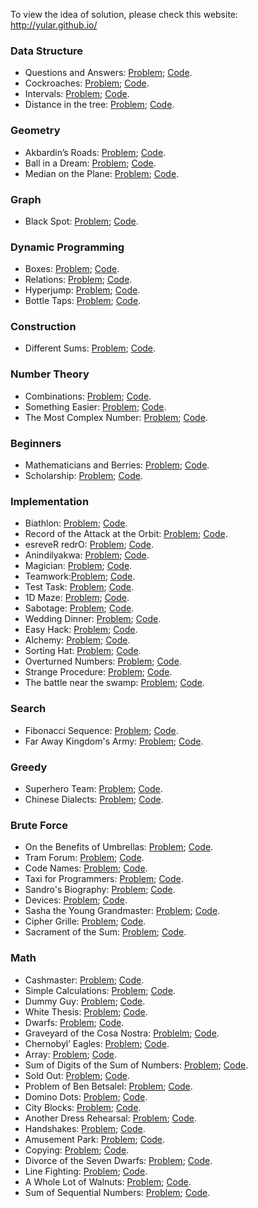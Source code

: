 To view the idea of solution, please check this website: http://yular.github.io/

### Data Structure
* Questions and Answers: [Problem](http://acm.timus.ru/problem.aspx?space=1&num=1026);   [Code](https://github.com/yular/CCplusplus-Project/blob/master/Timus/timus_1026_questionsandanswers.cpp).
* Cockroaches: [Problem](http://acm.timus.ru/problem.aspx?space=1&num=1213);   [Code](https://github.com/yular/CCplusplus-Project/blob/master/Timus/timus_1213_cockroaches.cpp).
* Intervals: [Problem](http://acm.timus.ru/problem.aspx?space=1&num=1330);   [Code](https://github.com/yular/CCplusplus-Project/blob/master/Timus/timus_1330_intervals.cpp).
* Distance in the tree: [Problem](http://acm.timus.ru/problem.aspx?space=1&num=1471);  [Code](https://github.com/yular/CCplusplus-Project/blob/master/Timus/timus_1471_distanceinthetree.cpp).

### Geometry
* Akbardin’s Roads: [Problem](http://acm.timus.ru/problem.aspx?space=1&num=1178);   [Code](https://github.com/yular/CCplusplus-Project/blob/master/Timus/timus_1178_akbardinsroads.cpp).
* Ball in a Dream: [Problem](http://acm.timus.ru/problem.aspx?space=1&num=1192);   [Code](https://github.com/yular/CCplusplus-Project/blob/master/Timus/timus_1192_ballinadream.cpp).
* Median on the Plane: [Problem](http://acm.timus.ru/problem.aspx?space=1&num=1207);   [Code](https://github.com/yular/CCplusplus-Project/blob/master/Timus/timus_1207_medianontheplane.cpp).

### Graph
* Black Spot: [Problem](http://acm.timus.ru/problem.aspx?space=1&num=1934);   [Code](https://github.com/yular/CCplusplus-Project/blob/master/Timus/timus_1934_blackspot.cpp).
 
### Dynamic Programming
* Boxes: [Problem](http://acm.timus.ru/problem.aspx?space=1&num=1114);   [Code](https://github.com/yular/CCplusplus-Project/blob/master/Timus/timus_1114_boxes.cpp).
* Relations: [Problem](http://acm.timus.ru/problem.aspx?space=1&num=1142);   [Code](https://github.com/yular/CCplusplus-Project/blob/master/Timus/timus_1142_relations.cpp).
* Hyperjump: [Problem](http://acm.timus.ru/problem.aspx?space=1&num=1296);   [Code](https://github.com/yular/CCplusplus-Project/blob/master/Timus/timus_1296_hyperjump.cpp).
* Bottle Taps: [Problem](http://acm.timus.ru/problem.aspx?space=1&num=1326);   [Code](https://github.com/yular/CCplusplus-Project/blob/master/Timus/timus_1326_bottletaps.cpp).

### Construction
* Different Sums: [Problem](http://acm.timus.ru/problem.aspx?space=1&num=2065);   [Code](https://github.com/yular/CCplusplus-Project/blob/master/Timus/timus_2065_differentsums.cpp).

### Number Theory
* Combinations: [Problem](http://acm.timus.ru/problem.aspx?space=1&num=1055);   [Code](https://github.com/yular/CCplusplus-Project/blob/master/Timus/timus_1055_combinations.cpp).
* Something Easier: [Problem](http://acm.timus.ru/problem.aspx?space=1&num=1356);   [Code](https://github.com/yular/CCplusplus-Project/blob/master/Timus/timus_1356_somethingeasier.cpp).
* The Most Complex Number: [Problem](http://acm.timus.ru/problem.aspx?space=1&num=1748);   [Code](https://github.com/yular/CCplusplus-Project/blob/master/Timus/timus_1748_themostcomplexnumber.cpp).

### Beginners
* Mathematicians and Berries: [Problem](http://acm.timus.ru/problem.aspx?space=1&num=2001);   [Code](https://github.com/yular/CCplusplus-Project/blob/master/Timus/timus_2001_mathematiciansandberries.cpp).
* Scholarship: [Problem](http://acm.timus.ru/problem.aspx?space=1&num=2056);   [Code](https://github.com/yular/CCplusplus-Project/blob/master/Timus/timus_2056_scholarship.cpp).

### Implementation
* Biathlon: [Problem](http://acm.timus.ru/problem.aspx?space=1&num=1821);   [Code](https://github.com/yular/CCplusplus-Project/blob/master/Timus/timus_1812_biathlon.cpp).
* Record of the Attack at the Orbit: [Problem](http://acm.timus.ru/problem.aspx?space=1&num=1944);   [Code](https://github.com/yular/CCplusplus-Project/blob/master/Timus/timus_1944_recordoftheattackattheorbit.cpp).
* esreveR redrO: [Problem](http://acm.timus.ru/problem.aspx?space=1&num=1226);   [Code](https://github.com/yular/CCplusplus-Project/blob/master/Timus/timus_1226_esreverredro.cpp).
* Anindilyakwa: [Problem](http://acm.timus.ru/problem.aspx?space=1&num=1777);   [Code](https://github.com/yular/CCplusplus-Project/blob/master/Timus/timus_1777_anindilyakwa.cpp).
* Magician: [Problem](http://acm.timus.ru/problem.aspx?space=1&num=1370);   [Code](https://github.com/yular/CCplusplus-Project/blob/master/Timus/timus_1370_magician.cpp).
* Teamwork:[Problem](http://acm.timus.ru/problem.aspx?space=1&num=1581);   [Code](https://github.com/yular/CCplusplus-Project/blob/master/Timus/timus_1581_teamwork.cpp).
* Test Task: [Problem](http://acm.timus.ru/problem.aspx?space=1&num=2002);   [Code](https://github.com/yular/CCplusplus-Project/blob/master/Timus/timus_2002_testtask.cpp).
* 1D Maze: [Problem](http://acm.timus.ru/problem.aspx?space=1&num=1642);   [Code](https://github.com/yular/CCplusplus-Project/blob/master/Timus/timus_1642_1dmaze.cpp).
* Sabotage: [Problem](http://acm.timus.ru/problem.aspx?space=1&num=1290);   [Code](https://github.com/yular/CCplusplus-Project/blob/master/Timus/timus_1290_sabotage.cpp).
* Wedding Dinner: [Problem](http://acm.timus.ru/problem.aspx?space=1&num=2100);   [Code](https://github.com/yular/CCplusplus-Project/blob/master/Timus/timus_2100_weddingdinner.cpp).
* Easy Hack: [Problem](http://acm.timus.ru/problem.aspx?space=1&num=1404);   [Code](https://github.com/yular/CCplusplus-Project/blob/master/Timus/timus_1404_easyhack.cpp).
* Alchemy: [Problem](http://acm.timus.ru/problem.aspx?space=1&num=1573);   [Code](https://github.com/yular/CCplusplus-Project/blob/master/Timus/timus_1573_alchemy.cpp).
* Sorting Hat: [Problem](http://acm.timus.ru/problem.aspx?space=1&num=1446);   [Code](https://github.com/yular/CCplusplus-Project/blob/master/Timus/timus_1446_sortinghat.cpp).
* Overturned Numbers: [Problem](http://acm.timus.ru/problem.aspx?space=1&num=2031);   [Code](https://github.com/yular/CCplusplus-Project/blob/master/Timus/timus_2031_overturnednumbers.cpp).
* Strange Procedure: [Problem](http://acm.timus.ru/problem.aspx?space=1&num=1214);   [Code](https://github.com/yular/CCplusplus-Project/blob/master/Timus/timus_1214_strangeprocedure.cpp).
* The battle near the swamp: [Problem](http://acm.timus.ru/problem.aspx?space=1&num=1991);   [Code](https://github.com/yular/CCplusplus-Project/blob/master/Timus/timus_1991_thebattleneartheswamp.cpp).

### Search
* Fibonacci Sequence: [Problem](http://acm.timus.ru/problem.aspx?space=1&num=1133);   [Code](https://github.com/yular/CCplusplus-Project/blob/master/Timus/timus_1133_fibonaccisequence.cpp).
* Far Away Kingdom's Army: [Problem](http://acm.timus.ru/problem.aspx?space=1&num=1656);   [Code](https://github.com/yular/CCplusplus-Project/blob/master/Timus/timus_1656_farawaykingdomsarmy.cpp).

### Greedy
* Superhero Team: [Problem](http://acm.timus.ru/problem.aspx?space=1&num=1922);   [Code](https://github.com/yular/CCplusplus-Project/blob/master/Timus/timus_1922_superheroteam.cpp).
* Chinese Dialects: [Problem](http://acm.timus.ru/problem.aspx?space=1&num=1964);   [Code](https://github.com/yular/CCplusplus-Project/blob/master/Timus/timus_1964_chinesedialects.cpp).

### Brute Force
* On the Benefits of Umbrellas: [Problem](http://acm.timus.ru/problem.aspx?space=1&num=1788);   [Code](https://github.com/yular/CCplusplus-Project/blob/master/Timus/timus_1788_onthebenefitsofumbrellas.cpp).
* Tram Forum: [Problem](http://acm.timus.ru/problem.aspx?space=1&num=1612);   [Code](https://github.com/yular/CCplusplus-Project/blob/master/Timus/timus_1612_tramforum.cpp).
* Code Names: [Problem](http://acm.timus.ru/problem.aspx?space=1&num=1711);   [Code](https://github.com/yular/CCplusplus-Project/blob/master/Timus/timus_1711_codenames.cpp).
* Taxi for Programmers: [Problem](http://acm.timus.ru/problem.aspx?space=1&num=2005);   [Code](https://github.com/yular/CCplusplus-Project/blob/master/Timus/timus_2005_taxiforprogrammers.cpp).
* Sandro's Biography: [Problem](http://acm.timus.ru/problem.aspx?space=1&num=1786);   [Code](https://github.com/yular/CCplusplus-Project/blob/master/Timus/timus_1786_sandrosbiography.cpp).
* Devices: [Problem](http://acm.timus.ru/problem.aspx?space=1&num=2033);   [Code](https://github.com/yular/CCplusplus-Project/blob/master/Timus/timus_2033_devices.cpp).
* Sasha the Young Grandmaster: [Problem](http://acm.timus.ru/problem.aspx?space=1&num=2010);   [Code](https://github.com/yular/CCplusplus-Project/blob/master/Timus/timus_2010_sashatheyounggrandmaster.cpp).
* Cipher Grille: [Problem](http://acm.timus.ru/problem.aspx?space=1&num=1712);   [Code](https://github.com/yular/CCplusplus-Project/blob/master/Timus/timus_1712_ciphergrille.cpp).
* Sacrament of the Sum: [Problem](http://acm.timus.ru/problem.aspx?space=1&num=1021);   [Code](https://github.com/yular/CCplusplus-Project/blob/master/Timus/timus_1021_sacramentofthesum.cpp).

### Math
* Cashmaster: [Problem](http://acm.timus.ru/problem.aspx?space=1&num=1515);   [Code](https://github.com/yular/CCplusplus-Project/blob/master/Timus/timus_1515_cashmaster.cpp).
* Simple Calculations: [Problem](http://acm.timus.ru/problem.aspx?space=1&num=1047);   [Code](https://github.com/yular/CCplusplus-Project/blob/master/Timus/timus_1047_simplecalculations.cpp).
* Dummy Guy: [Problem](http://acm.timus.ru/problem.aspx?space=1&num=1984);   [Code](https://github.com/yular/CCplusplus-Project/blob/master/Timus/timus_1984_dummyguy.cpp).
* White Thesis: [Problem](http://acm.timus.ru/problem.aspx?space=1&num=1335);   [Code](https://github.com/yular/CCplusplus-Project/blob/master/Timus/timus_1335_whitethesis.cpp).
* Dwarfs: [Problem](http://acm.timus.ru/problem.aspx?space=1&num=1283);   [Code](https://github.com/yular/CCplusplus-Project/blob/master/Timus/timus_1283_dwarfs.cpp).
* Graveyard of the Cosa Nostra: [Problelm](http://acm.timus.ru/problem.aspx?space=1&num=1255);   [Code](https://github.com/yular/CCplusplus-Project/blob/master/Timus/timus_1255_graveyardofthecosanostra.cpp).
* Chernobyl’ Eagles: [Problem](http://acm.timus.ru/problem.aspx?space=1&num=1222);   [Code](https://github.com/yular/CCplusplus-Project/blob/master/Timus/timus_1222_chernobyleagles.java).
* Array: [Problem](http://acm.timus.ru/problem.aspx?space=1&num=1228);   [Code](https://github.com/yular/CCplusplus-Project/blob/master/Timus/timus_1228_array.cpp).
* Sum of Digits of the Sum of Numbers: [Problem](http://acm.timus.ru/problem.aspx?space=1&num=1206);   [Code](https://github.com/yular/CCplusplus-Project/blob/master/Timus/timus_1206_sumofdigitsofthesumofnumbers.java).
* Sold Out: [Problem](http://acm.timus.ru/problem.aspx?space=1&num=1725);   [Code](https://github.com/yular/CCplusplus-Project/blob/master/Timus/timus_1725_soldout.cpp).
* Problem of Ben Betsalel: [Problem](http://acm.timus.ru/problem.aspx?space=1&num=1336);   [Code](https://github.com/yular/CCplusplus-Project/blob/master/Timus/timus_1336_problemofbenbetsalel.cpp).
* Domino Dots: [Problem](http://acm.timus.ru/problem.aspx?space=1&num=1502);   [Code](https://github.com/yular/CCplusplus-Project/blob/master/Timus/timus_1502_dominodots.cpp).
* City Blocks: [Problem](http://acm.timus.ru/problem.aspx?space=1&num=1139);   [Code](https://github.com/yular/CCplusplus-Project/blob/master/Timus/timus_1139_cityblocks.cpp).
* Another Dress Rehearsal: [Problem](http://acm.timus.ru/problem.aspx?space=1&num=2035);   [Code](https://github.com/yular/CCplusplus-Project/blob/master/Timus/timus_2035_anotherdressrehearsal.cpp).
* Handshakes: [Problem](http://acm.timus.ru/problem.aspx?space=1&num=1194);   [Code](https://github.com/yular/CCplusplus-Project/blob/master/Timus/timus_1194_handshakes.cpp).
* Amusement Park: [Problem](http://acm.timus.ru/problem.aspx?space=1&num=1796);  [Code](https://github.com/yular/CCplusplus-Project/blob/master/Timus/timus_1796_amusementpark.cpp).
* Copying: [Problem](http://acm.timus.ru/problem.aspx?space=1&num=1131);   [Code](https://github.com/yular/CCplusplus-Project/blob/master/Timus/timus_1131_copying.cpp).
* Divorce of the Seven Dwarfs: [Problem](http://acm.timus.ru/problem.aspx?space=1&num=1243);   [Code](https://github.com/yular/CCplusplus-Project/blob/master/Timus/timus_1243_divorceofthesevendwarfs.cpp).
* Line Fighting: [Problem](http://acm.timus.ru/problem.aspx?space=1&num=2025);   [Code](https://github.com/yular/CCplusplus-Project/blob/master/Timus/timus_2025_linefighting.cpp).
* A Whole Lot of Walnuts: [Problem](http://acm.timus.ru/problem.aspx?space=1&num=1644);   [Code](https://github.com/yular/CCplusplus-Project/blob/master/Timus/timus_1644_awholelotofwalnuts.cpp).
* Sum of Sequential Numbers: [Problem](http://acm.timus.ru/problem.aspx?space=1&num=1120);   [Code](https://github.com/yular/CCplusplus-Project/blob/master/Timus/timus_1120_sumofsequentialnumbers.cpp).
